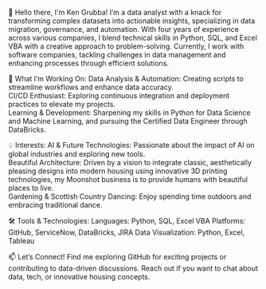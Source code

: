 👋 Hello there, I'm Ken Grubba!
I’m a data analyst with a knack for transforming complex datasets into actionable insights, specializing in data migration, governance, and automation. With four years of experience across various companies, I blend technical skills in Python, SQL, and Excel VBA with a creative approach to problem-solving. Currently, I work with software companies, tackling challenges in data management and enhancing processes through efficient solutions.

🚀 What I’m Working On:
Data Analysis & Automation: Creating scripts to streamline workflows and enhance data accuracy.  
CI/CD Enthusiast: Exploring continuous integration and deployment practices to elevate my projects.  
Learning & Development: Sharpening my skills in Python for Data Science and Machine Learning, and pursuing the Certified Data Engineer through DataBricks.

💡 Interests:
AI & Future Technologies: Passionate about the impact of AI on global industries and exploring new tools.  
Beautiful Architecture: Driven by a vision to integrate classic, aesthetically pleasing designs into modern housing using innovative 3D printing technologies, my Moonshot business is to provide humans with beautiful places to live.  
Gardening & Scottish Country Dancing: Enjoy spending time outdoors and embracing traditional dance.

🛠️ Tools & Technologies:
Languages: Python, SQL, Excel VBA
Platforms: GitHub, ServiceNow, DataBricks, JIRA
Data Visualization: Python, Excel, Tableau

📫 Let’s Connect!
Find me exploring GitHub for exciting projects or contributing to data-driven discussions.
Reach out if you want to chat about data, tech, or innovative housing concepts.
